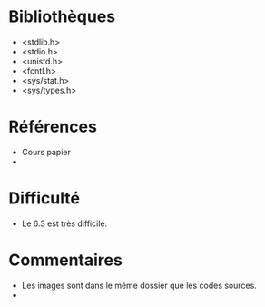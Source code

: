 # Bibliothèques
* <stdlib.h>
* <stdio.h>
* <unistd.h>
* <fcntl.h>
* <sys/stat.h>
* <sys/types.h>

# Références
* Cours papier
* 

# Difficulté
* Le 6.3 est très difficile.

# Commentaires
* Les images sont dans le même dossier que les codes sources.
* 

